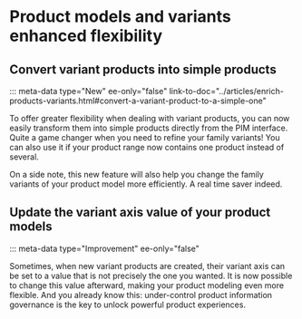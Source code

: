# Product models and variants enhanced flexibility

## Convert variant products into simple products
::: meta-data type="New" ee-only="false" link-to-doc="../articles/enrich-products-variants.html#convert-a-variant-product-to-a-simple-one"

To offer greater flexibility when dealing with variant products, you can now easily transform them into simple products directly from the PIM interface. Quite a game changer when you need to refine your family variants! You can also use it if your product range now contains one product instead of several.

On a side note, this new feature will also help you change the family variants of your product model more efficiently. A real time saver indeed.

## Update the variant axis value of your product models
::: meta-data type="Improvement" ee-only="false"

Sometimes, when new variant products are created, their variant axis can be set to a value that is not precisely the one you wanted. It is now possible to change this value afterward, making your product modeling even more flexible. And you already know this: under-control product information governance is the key to unlock powerful product experiences.
